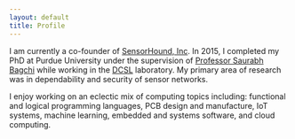 ```yaml
---
layout: default
title: Profile
---
```


I am currently a co-founder of [SensorHound, Inc](http://sensorhound.com). In 2015, I
completed my PhD at Purdue University under the supervision of
[Professor Saurabh Bagchi](https://engineering.purdue.edu/~sbagchi/) while working
in the [DCSL](https://engineering.purdue.edu/dcsl/) laboratory.
My primary area of research was in dependability and security of sensor networks.

I enjoy working on an eclectic mix of computing topics including: functional and
logical programming languages, PCB design and manufacture, IoT systems, machine
learning, embedded and systems software, and cloud computing.

